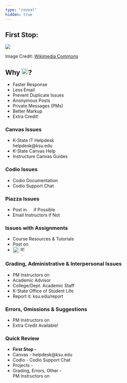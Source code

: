 ```yaml
---
type: "reveal"
hidden: true
---
```


<section>
	<h2>First Stop:</h2>
	<img class="stretch plain" src="/cc110/images/piazza_logo_wiki.png">
	<p class="imagecredit">Image Credit: <a href="https://commons.wikimedia.org/w/index.php?title=File:Piazza_logo.png&oldid=227030036">Wikimedia Commons</a></p>
</section>
<section>
	<h2>Why <img class="plain" style="height: 1em; margin-bottom:-.3em" src="/cc110/images/piazza_logo_wiki.png">?</h2>
	<ul>
		<li>Faster Response</li>
		<li>Less Email</li>
		<li>Prevent Duplicate Issues</li>
		<li>Anonymous Posts</li>
		<li>Private Messages (PMs)</li>
		<li>Better Markup</li>
		<li>Extra Credit!</li>
	</ul>
</section>
<section>
  <h3>Canvas Issues</h3>
  <ul>
    <li>K-State IT Helpdesk<br>helpdesk@ksu.edu</li>
    <li>K-State Canvas Help</li>
    <li>Instructure Canvas Guides</li>
  </ul>
</section>
<section>
  <h3>Codio Issues</h3>
  <ul>
    <li>Codio Documentation</li>
    <li>Codio Support Chat</li>
  </ul>
</section>
<section>
  <h3>Piazza Issues</h3>
  <ul>
    <li>Post in <img class="plain" style="height: 1em; margin-bottom:-.3em" src="/cc110/images/piazza_logo_wiki.png"> if Possible</li>
		<li>Email Instructors if Not</li>
  </ul>
</section>
<section>
  <h3>Issues with Assignments</h3>
  <ul>
    <li>Course Resources & Tutorials</li>
    <li>Post on <img class="plain" style="height: 1em; margin-bottom:-.3em" src="/cc110/images/piazza_logo_wiki.png"> </li>
    <li><img class="plain" src="/cc110/images/google_logo.png" style="height: 1.5em; vertical-align: middle; display: inline-block;"> It!</li>
  </ul>
</section>
<section>
  <h3>Grading, Administrative & Interpersonal Issues</h3>
  <ul>
    <li>PM Instructors on <img class="plain" style="height: 1em; margin-bottom:-.3em" src="/cc110/images/piazza_logo_wiki.png"> </li>
    <li>Academic Advisor</li>
    <li>College/Dept. Academic Staff</li>
    <li>K-State Office of Student Life</li>
    <li>Report it: ksu.edu/report</li>
  </ul>
</section>
<section>
  <h3>Errors, Omissions & Suggestions</h3>
  <ul>
    <li>PM Instructors on <img class="plain" style="height: 1em; margin-bottom:-.3em" src="/cc110/images/piazza_logo_wiki.png"> </li>
    <li>Extra Credit Available!</li>
  </ul>
</section>
<section>
  <h3>Quick Review</h3>
  <ul>
		<li><b>First Stop - <img class="plain" style="height: 1em; margin-bottom:-.3em" src="/cc110/images/piazza_logo_wiki.png"></b></li>
    <li>Canvas - helpdesk@ksu.edu</li>
		<li>Codio - Codio Support Chat</li>
    <li>Projects - <img class="plain" style="height: 1em; margin-bottom:-.3em" src="/cc110/images/piazza_logo_wiki.png"></li>
    <li>Grading, Errors, Other - <br>PM Instructors on <img class="plain" style="height: 1em; margin-bottom:-.3em" src="/cc110/images/piazza_logo_wiki.png"></li>
  </ul>
</section>
